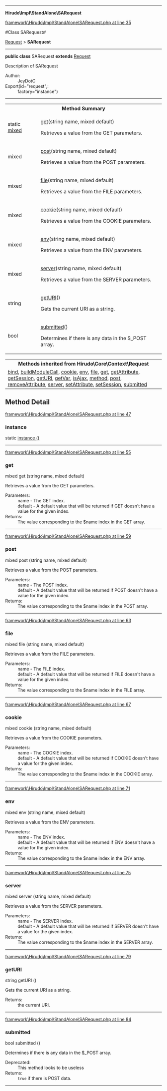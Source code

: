 

- - -

**Hirudo\Impl\StandAlone\SARequest**


<a href="https://github.com/JeyDotC/Hirudo/blob/make-composer-compatible/framework/Hirudo/Impl/StandAlone/SARequest.php#L35" target='_blank'>framework\Hirudo\Impl\StandAlone\SARequest.php at line 35</a>

#Class SARequest#

<a href="https://github.com/JeyDotC/Hirudo-docs/blob/master/Hirudo/Core/Context/Request.md">Request</a>
 &gt; **SARequest**




- - -

<p><strong>public  class</strong> <span>SARequest</span>
<strong>extends</strong> <a href="https://github.com/JeyDotC/Hirudo-docs/blob/master/Hirudo/Core/Context/Request.md">Request</a>

</p>

<div class="comment" id="overview_description"><p>Description of SARequest</p></div>

<dl>
<dt>Author:</dt>
<dd>JeyDotC</dd>
<dt>Export(id="request",:</dt>
<dd>factory="instance")</dd>
</dl>


<hr />

<table id="summary_method">
<tr><th colspan="2">Method Summary</th></tr>
<tr>
<td><span class='k'>static </span> <span class='nx'><a href='https://github.com/JeyDotC/Hirudo-docs/blob/master/Hirudo/Impl/StandAlone/SARequest.md>SARequest</a></span></td>
<td class="description"><p class="name"><a href="#instance">instance</a>()</p><p class="description"></p></td>
</tr>
<tr>
<td><span class='k'></span> <span class='nx'>mixed</span></td>
<td class="description"><p class="name"><a href="#get">get</a>(string name, mixed default)</p><p class="description">Retrieves a value from the GET parameters.</p></td>
</tr>
<tr>
<td><span class='k'></span> <span class='nx'>mixed</span></td>
<td class="description"><p class="name"><a href="#post">post</a>(string name, mixed default)</p><p class="description">Retrieves a value from the POST parameters.</p></td>
</tr>
<tr>
<td><span class='k'></span> <span class='nx'>mixed</span></td>
<td class="description"><p class="name"><a href="#file">file</a>(string name, mixed default)</p><p class="description">Retrieves a value from the FILE parameters.</p></td>
</tr>
<tr>
<td><span class='k'></span> <span class='nx'>mixed</span></td>
<td class="description"><p class="name"><a href="#cookie">cookie</a>(string name, mixed default)</p><p class="description">Retrieves a value from the COOKIE parameters.</p></td>
</tr>
<tr>
<td><span class='k'></span> <span class='nx'>mixed</span></td>
<td class="description"><p class="name"><a href="#env">env</a>(string name, mixed default)</p><p class="description">Retrieves a value from the ENV parameters.</p></td>
</tr>
<tr>
<td><span class='k'></span> <span class='nx'>mixed</span></td>
<td class="description"><p class="name"><a href="#server">server</a>(string name, mixed default)</p><p class="description">Retrieves a value from the SERVER parameters.</p></td>
</tr>
<tr>
<td><span class='k'></span> <span class='nx'>string</span></td>
<td class="description"><p class="name"><a href="#geturi">getURI</a>()</p><p class="description">Gets the current URI as a string.</p></td>
</tr>
<tr>
<td><span class='k'></span> <span class='nx'>bool</span></td>
<td class="description"><p class="name"><a href="#submitted">submitted</a>()</p><p class="description">Determines if there is any data in the $_POST array.</p></td>
</tr>
</table>

<table class="inherit">
<tr><th colspan="2">Methods inherited from Hirudo\Core\Context\Request</th></tr>
<tr><td><a href="https://github.com/JeyDotC/Hirudo-docs/blob/master/Hirudo/Core/Context/Request.md#bind">bind</a>, <a href="https://github.com/JeyDotC/Hirudo-docs/blob/master/Hirudo/Core/Context/Request.md#buildmodulecall">buildModuleCall</a>, <a href="https://github.com/JeyDotC/Hirudo-docs/blob/master/Hirudo/Core/Context/Request.md#cookie">cookie</a>, <a href="https://github.com/JeyDotC/Hirudo-docs/blob/master/Hirudo/Core/Context/Request.md#env">env</a>, <a href="https://github.com/JeyDotC/Hirudo-docs/blob/master/Hirudo/Core/Context/Request.md#file">file</a>, <a href="https://github.com/JeyDotC/Hirudo-docs/blob/master/Hirudo/Core/Context/Request.md#get">get</a>, <a href="https://github.com/JeyDotC/Hirudo-docs/blob/master/Hirudo/Core/Context/Request.md#getattribute">getAttribute</a>, <a href="https://github.com/JeyDotC/Hirudo-docs/blob/master/Hirudo/Core/Context/Request.md#getsession">getSession</a>, <a href="https://github.com/JeyDotC/Hirudo-docs/blob/master/Hirudo/Core/Context/Request.md#geturi">getURI</a>, <a href="https://github.com/JeyDotC/Hirudo-docs/blob/master/Hirudo/Core/Context/Request.md#getvar">getVar</a>, <a href="https://github.com/JeyDotC/Hirudo-docs/blob/master/Hirudo/Core/Context/Request.md#isajax">isAjax</a>, <a href="https://github.com/JeyDotC/Hirudo-docs/blob/master/Hirudo/Core/Context/Request.md#method">method</a>, <a href="https://github.com/JeyDotC/Hirudo-docs/blob/master/Hirudo/Core/Context/Request.md#post">post</a>, <a href="https://github.com/JeyDotC/Hirudo-docs/blob/master/Hirudo/Core/Context/Request.md#removeattribute">removeAttribute</a>, <a href="https://github.com/JeyDotC/Hirudo-docs/blob/master/Hirudo/Core/Context/Request.md#server">server</a>, <a href="https://github.com/JeyDotC/Hirudo-docs/blob/master/Hirudo/Core/Context/Request.md#setattribute">setAttribute</a>, <a href="https://github.com/JeyDotC/Hirudo-docs/blob/master/Hirudo/Core/Context/Request.md#setsession">setSession</a>, <a href="https://github.com/JeyDotC/Hirudo-docs/blob/master/Hirudo/Core/Context/Request.md#submitted">submitted</a></td></tr></table>

<h2 id="detail_method">Method Detail</h2>

<a href="https://github.com/JeyDotC/Hirudo/blob/make-composer-compatible/framework/Hirudo/Impl/StandAlone/SARequest.php#L47" target='_blank'>framework\Hirudo\Impl\StandAlone\SARequest.php at line 47</a>

<h3 id="instance()">instance</h3>
<span class='k'>static </span> <span class='nx'><a href='https://github.com/JeyDotC/Hirudo-docs/blob/master/Hirudo/Impl/StandAlone/SARequest.md>SARequest</a></span> <span class='nf'>instance</span> ()

<div class="details">
<p></p>
</div>

- - -


<a href="https://github.com/JeyDotC/Hirudo/blob/make-composer-compatible/framework/Hirudo/Impl/StandAlone/SARequest.php#L55" target='_blank'>framework\Hirudo\Impl\StandAlone\SARequest.php at line 55</a>

<h3 id="get()">get</h3>
<span class='k'></span> <span class='nx'>mixed</span> <span class='nf'>get</span> (string name, mixed default)

<div class="details">
<p>Retrieves a value from the GET parameters.</p><dl>
<dt>Parameters:</dt>
<dd>name - The GET index.</dd>
<dd>default - A default value that will be returned if GET doesn't have a value for the given index.</dd>
<dt>Returns:</dt>
<dd>The value corresponding to the $name index in the GET array.</dd>
</dl>

</div>

- - -


<a href="https://github.com/JeyDotC/Hirudo/blob/make-composer-compatible/framework/Hirudo/Impl/StandAlone/SARequest.php#L59" target='_blank'>framework\Hirudo\Impl\StandAlone\SARequest.php at line 59</a>

<h3 id="post()">post</h3>
<span class='k'></span> <span class='nx'>mixed</span> <span class='nf'>post</span> (string name, mixed default)

<div class="details">
<p>Retrieves a value from the POST parameters.</p><dl>
<dt>Parameters:</dt>
<dd>name - The POST index.</dd>
<dd>default - A default value that will be returned if POST doesn't have a value for the given index.</dd>
<dt>Returns:</dt>
<dd>The value corresponding to the $name index in the POST array.</dd>
</dl>

</div>

- - -


<a href="https://github.com/JeyDotC/Hirudo/blob/make-composer-compatible/framework/Hirudo/Impl/StandAlone/SARequest.php#L63" target='_blank'>framework\Hirudo\Impl\StandAlone\SARequest.php at line 63</a>

<h3 id="file()">file</h3>
<span class='k'></span> <span class='nx'>mixed</span> <span class='nf'>file</span> (string name, mixed default)

<div class="details">
<p>Retrieves a value from the FILE parameters.</p><dl>
<dt>Parameters:</dt>
<dd>name - The FILE index.</dd>
<dd>default - A default value that will be returned if FILE doesn't have a value for the given index.</dd>
<dt>Returns:</dt>
<dd>The value corresponding to the $name index in the FILE array.</dd>
</dl>

</div>

- - -


<a href="https://github.com/JeyDotC/Hirudo/blob/make-composer-compatible/framework/Hirudo/Impl/StandAlone/SARequest.php#L67" target='_blank'>framework\Hirudo\Impl\StandAlone\SARequest.php at line 67</a>

<h3 id="cookie()">cookie</h3>
<span class='k'></span> <span class='nx'>mixed</span> <span class='nf'>cookie</span> (string name, mixed default)

<div class="details">
<p>Retrieves a value from the COOKIE parameters.</p><dl>
<dt>Parameters:</dt>
<dd>name - The COOKIE index.</dd>
<dd>default - A default value that will be returned if COOKIE doesn't have a value for the given index.</dd>
<dt>Returns:</dt>
<dd>The value corresponding to the $name index in the COOKIE array.</dd>
</dl>

</div>

- - -


<a href="https://github.com/JeyDotC/Hirudo/blob/make-composer-compatible/framework/Hirudo/Impl/StandAlone/SARequest.php#L71" target='_blank'>framework\Hirudo\Impl\StandAlone\SARequest.php at line 71</a>

<h3 id="env()">env</h3>
<span class='k'></span> <span class='nx'>mixed</span> <span class='nf'>env</span> (string name, mixed default)

<div class="details">
<p>Retrieves a value from the ENV parameters.</p><dl>
<dt>Parameters:</dt>
<dd>name - The ENV index.</dd>
<dd>default - A default value that will be returned if ENV doesn't have a value for the given index.</dd>
<dt>Returns:</dt>
<dd>The value corresponding to the $name index in the ENV array.</dd>
</dl>

</div>

- - -


<a href="https://github.com/JeyDotC/Hirudo/blob/make-composer-compatible/framework/Hirudo/Impl/StandAlone/SARequest.php#L75" target='_blank'>framework\Hirudo\Impl\StandAlone\SARequest.php at line 75</a>

<h3 id="server()">server</h3>
<span class='k'></span> <span class='nx'>mixed</span> <span class='nf'>server</span> (string name, mixed default)

<div class="details">
<p>Retrieves a value from the SERVER parameters.</p><dl>
<dt>Parameters:</dt>
<dd>name - The SERVER index.</dd>
<dd>default - A default value that will be returned if SERVER doesn't have a value for the given index.</dd>
<dt>Returns:</dt>
<dd>The value corresponding to the $name index in the SERVER array.</dd>
</dl>

</div>

- - -


<a href="https://github.com/JeyDotC/Hirudo/blob/make-composer-compatible/framework/Hirudo/Impl/StandAlone/SARequest.php#L79" target='_blank'>framework\Hirudo\Impl\StandAlone\SARequest.php at line 79</a>

<h3 id="getURI()">getURI</h3>
<span class='k'></span> <span class='nx'>string</span> <span class='nf'>getURI</span> ()

<div class="details">
<p>Gets the current URI as a string.</p><dl>
<dt>Returns:</dt>
<dd>the current URI.</dd>
</dl>

</div>

- - -


<a href="https://github.com/JeyDotC/Hirudo/blob/make-composer-compatible/framework/Hirudo/Impl/StandAlone/SARequest.php#L84" target='_blank'>framework\Hirudo\Impl\StandAlone\SARequest.php at line 84</a>

<h3 id="submitted()">submitted</h3>
<span class='k'></span> <span class='nx'>bool</span> <span class='nf'>submitted</span> ()

<div class="details">
<p>Determines if there is any data in the $_POST array.</p><dl>
<dt>Deprecated:</dt>
<dd>This method looks to be useless</dd>
<dt>Returns:</dt>
<dd><code>true</code> if there is POST data.</dd>
</dl>

</div>

- - -


